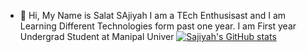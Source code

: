 - 👋 Hi, My Name is Salat SAjiyah I am a TEch Enthusisast and I am Learning Different Technologies form past one year. I am First year Undergrad Student at Manipal Univer
[![Sajiyah's GitHub stats](https://github-readme-stats.vercel.app/api?username=Sajiyah)](https://github.com/Sajiyah/github-readme-stats)
